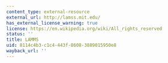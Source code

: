 ```yaml
---
content_type: external-resource
external_url: http://lamss.mit.edu/
has_external_license_warning: true
license: https://en.wikipedia.org/wiki/All_rights_reserved
status: ''
title: LAMMS
uid: 8114c4b3-c1c4-443f-8608-3889015950e8
wayback_url: ''
---
```

